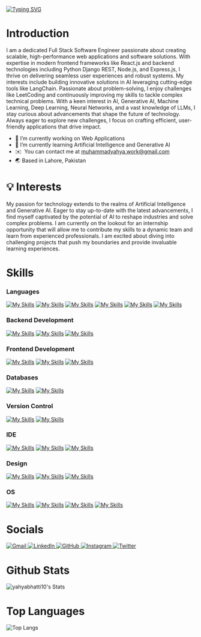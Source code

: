 [![Typing SVG](https://readme-typing-svg.demolab.com?font=Fira+Code&size=60&duration=3500&pause=1000&color=DDFE35&center=true&vCenter=true&width=1500&height=100&lines=Python+%7C+Django+%7C+ReactJS)](https://git.io/typing-svg)


# Introduction

I am a dedicated Full Stack Software Engineer passionate about creating scalable, high-performance web applications and software solutions. With expertise in modern frontend frameworks like React.js and backend technologies including Python Django REST, Node.js, and Express.js, I thrive on delivering seamless user experiences and robust systems. My interests include building innovative solutions in AI leveraging cutting-edge tools like LangChain. Passionate about problem-solving, I enjoy challenges like LeetCoding and continuously improving my skills to tackle complex technical problems. With a keen interest in AI, Generative AI, Machine Learning, Deep Learning, Neural Networks, and a vast knowledge of LLMs, I stay curious about advancements that shape the future of technology. Always eager to explore new challenges, I focus on crafting efficient, user-friendly applications that drive impact.


- 🔭 I’m currently working on Web Applications
- 🌱 I’m currently learning Artificial Intelligence and Generative AI
- ✉️  You can contact me at [muhammadyahya.work@gmail.com](mailto:muhammadyahya.work@gmail.com)
- 🌏 Based in Lahore, Pakistan


# 💡 Interests
My passion for technology extends to the realms of Artificial Intelligence and Generative AI. Eager to stay up-to-date with the latest advancements, I find myself captivated by the potential of AI to reshape industries and solve complex problems. I am currently on the lookout for an internship opportunity that will allow me to contribute my skills to a dynamic team and learn from experienced professionals. I am excited about diving into challenging projects that push my boundaries and provide invaluable learning experiences.

# Skills

### Languages
[![My Skills](https://skillicons.dev/icons?i=python)](python)
[![My Skills](https://skillicons.dev/icons?i=cpp)](cpp)
[![My Skills](https://skillicons.dev/icons?i=javascript)](javascript)
[![My Skills](https://skillicons.dev/icons?i=ts)](ts)
[![My Skills](https://skillicons.dev/icons?i=html)](HTML)
[![My Skills](https://skillicons.dev/icons?i=css)](CSS) 

### Backend Development
[![My Skills](https://skillicons.dev/icons?i=django)](Django)
[![My Skills](https://skillicons.dev/icons?i=fastapi)](FastApi)
[![My Skills](https://skillicons.dev/icons?i=postman)](Postman)

### Frontend Development
[![My Skills](https://skillicons.dev/icons?i=react)](react)
[![My Skills](https://skillicons.dev/icons?i=bootstrap)](Bootstrap)
[![My Skills](https://skillicons.dev/icons?i=tailwind)](tailwind)

### Databases
[![My Skills](https://skillicons.dev/icons?i=mysql)](MySql)
[![My Skills](https://skillicons.dev/icons?i=postgresql)](Postgres)

### Version Control
[![My Skills](https://skillicons.dev/icons?i=git)](Git)
[![My Skills](https://skillicons.dev/icons?i=github)](GitHub)

### IDE
[![My Skills](https://skillicons.dev/icons?i=vscode)](VSCode) 
[![My Skills](https://skillicons.dev/icons?i=visualstudio)](visualstudio)
[![My Skills](https://skillicons.dev/icons?i=pycharm)](Pycharm)

### Design
[![My Skills](https://skillicons.dev/icons?i=figma)](Figma)
[![My Skills](https://skillicons.dev/icons?i=ai)](Illustrator)
[![My Skills](https://skillicons.dev/icons?i=ps)](Photoshop)

### OS
[![My Skills](https://skillicons.dev/icons?i=windows)](Windows)
[![My Skills](https://skillicons.dev/icons?i=linux)](Linux)
[![My Skills](https://skillicons.dev/icons?i=ubuntu)](Ubuntu)
[![My Skills](https://skillicons.dev/icons?i=apple)](Apple)

# Socials
<a href="mailto:muhammadyahya.work@gmail.com">
  <img src="https://skillicons.dev/icons?i=gmail" alt="Gmail" />
</a>
<a href="https://www.linkedin.com/in/muhammad-yahya10/">
  <img src="https://skillicons.dev/icons?i=linkedin" alt="LinkedIn" />
</a>
<a href="https://github.com/yahyabhatti10">
  <img src="https://skillicons.dev/icons?i=github" alt="GitHub" />
</a>
<a href="https://www.instagram.com/ctrl_alt_devv/">
  <img src="https://skillicons.dev/icons?i=instagram" alt="Instagram" />
</a>
<a href="https://twitter.com/yahya_bhatti10">
  <img src="https://skillicons.dev/icons?i=twitter" alt="Twitter" />
</a>

# Github Stats
![yahyabhatti10's Stats](https://github-readme-stats.vercel.app/api?username=yahyabhatti10&theme=merko&show_icons=true&hide_border=true&count_private=true)

# Top Languages
![Top Langs](https://github-readme-stats.vercel.app/api/top-langs/?username=yahyabhatti10&theme=merko&hide_progress=true)


